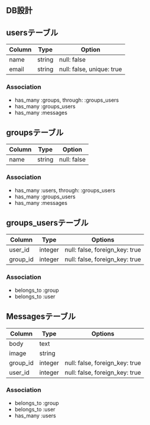 ## DB設計

## usersテーブル

|Column|Type|Option|
|------|----|------|
|name|string|null: false|
|email|string|null: false, unique: true|

### Association
- has_many :groups, through: :groups_users
- has_many :groups_users
- has_many :messages


## groupsテーブル

|Column|Type|Option|
|------|----|------|
|name|string|null: false|

### Association
- has_many :users, through: :groups_users
- has_many :groups_users
- has_many :messages


## groups_usersテーブル

|Column|Type|Options|
|------|----|-------|
|user_id|integer|null: false, foreign_key: true|
|group_id|integer|null: false, foreign_key: true|

### Association
- belongs_to :group
- belongs_to :user


## Messagesテーブル

|Column|Type|Options|
|------|----|-------|
|body|text||
|image|string||
|group_id|integer|null: false, foreign_key: true|
|user_id|integer|null: false, foreign_key: true|

### Association
- belongs_to :group
- belongs_to :user
- has_many :users
